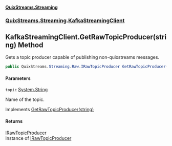 #### [QuixStreams.Streaming](index.md 'index')
### [QuixStreams.Streaming](QuixStreams.Streaming.md 'QuixStreams.Streaming').[KafkaStreamingClient](KafkaStreamingClient.md 'QuixStreams.Streaming.KafkaStreamingClient')

## KafkaStreamingClient.GetRawTopicProducer(string) Method

Gets a topic producer capable of publishing non-quixstreams messages.

```csharp
public QuixStreams.Streaming.Raw.IRawTopicProducer GetRawTopicProducer(string topic);
```
#### Parameters

<a name='QuixStreams.Streaming.KafkaStreamingClient.GetRawTopicProducer(string).topic'></a>

`topic` [System.String](https://docs.microsoft.com/en-us/dotnet/api/System.String 'System.String')

Name of the topic.

Implements [GetRawTopicProducer(string)](IKafkaStreamingClient.GetRawTopicProducer(string).md 'QuixStreams.Streaming.IKafkaStreamingClient.GetRawTopicProducer(string)')

#### Returns
[IRawTopicProducer](IRawTopicProducer.md 'QuixStreams.Streaming.Raw.IRawTopicProducer')  
Instance of [IRawTopicProducer](IRawTopicProducer.md 'QuixStreams.Streaming.Raw.IRawTopicProducer')